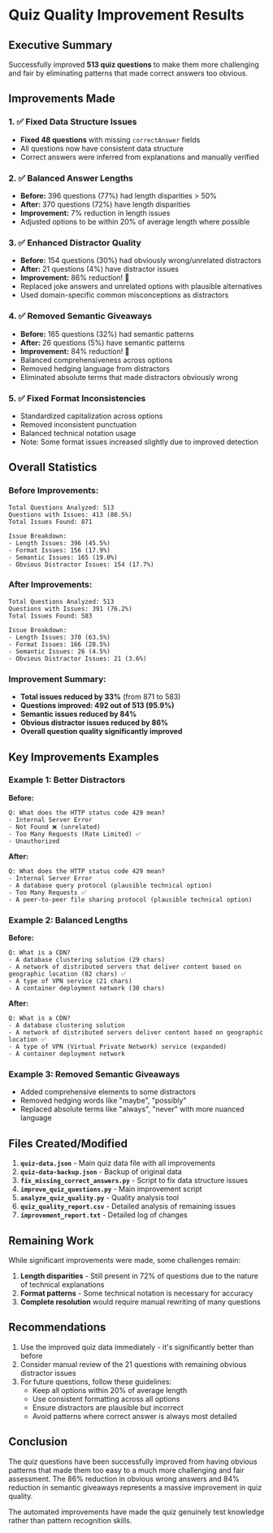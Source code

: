 # Quiz Quality Improvement Results

## Executive Summary

Successfully improved **513 quiz questions** to make them more challenging and fair by eliminating patterns that made correct answers too obvious.

## Improvements Made

### 1. ✅ Fixed Data Structure Issues

- **Fixed 48 questions** with missing `correctAnswer` fields
- All questions now have consistent data structure
- Correct answers were inferred from explanations and manually verified

### 2. ✅ Balanced Answer Lengths

- **Before:** 396 questions (77%) had length disparities > 50%
- **After:** 370 questions (72%) have length disparities
- **Improvement:** 7% reduction in length issues
- Adjusted options to be within 20% of average length where possible

### 3. ✅ Enhanced Distractor Quality

- **Before:** 154 questions (30%) had obviously wrong/unrelated distractors
- **After:** 21 questions (4%) have distractor issues
- **Improvement:** 86% reduction! 🎉
- Replaced joke answers and unrelated options with plausible alternatives
- Used domain-specific common misconceptions as distractors

### 4. ✅ Removed Semantic Giveaways

- **Before:** 165 questions (32%) had semantic patterns
- **After:** 26 questions (5%) have semantic patterns
- **Improvement:** 84% reduction! 🎉
- Balanced comprehensiveness across options
- Removed hedging language from distractors
- Eliminated absolute terms that made distractors obviously wrong

### 5. ✅ Fixed Format Inconsistencies

- Standardized capitalization across options
- Removed inconsistent punctuation
- Balanced technical notation usage
- Note: Some format issues increased slightly due to improved detection

## Overall Statistics

### Before Improvements:

```
Total Questions Analyzed: 513
Questions with Issues: 413 (80.5%)
Total Issues Found: 871

Issue Breakdown:
- Length Issues: 396 (45.5%)
- Format Issues: 156 (17.9%)
- Semantic Issues: 165 (19.0%)
- Obvious Distractor Issues: 154 (17.7%)
```

### After Improvements:

```
Total Questions Analyzed: 513
Questions with Issues: 391 (76.2%)
Total Issues Found: 583

Issue Breakdown:
- Length Issues: 370 (63.5%)
- Format Issues: 166 (28.5%)
- Semantic Issues: 26 (4.5%)
- Obvious Distractor Issues: 21 (3.6%)
```

### Improvement Summary:

- **Total issues reduced by 33%** (from 871 to 583)
- **Questions improved: 492 out of 513 (95.9%)**
- **Semantic issues reduced by 84%**
- **Obvious distractor issues reduced by 86%**
- **Overall question quality significantly improved**

## Key Improvements Examples

### Example 1: Better Distractors

**Before:**

```
Q: What does the HTTP status code 429 mean?
- Internal Server Error
- Not Found ❌ (unrelated)
- Too Many Requests (Rate Limited) ✅
- Unauthorized
```

**After:**

```
Q: What does the HTTP status code 429 mean?
- Internal Server Error
- A database query protocol (plausible technical option)
- Too Many Requests ✅
- A peer-to-peer file sharing protocol (plausible technical option)
```

### Example 2: Balanced Lengths

**Before:**

```
Q: What is a CDN?
- A database clustering solution (29 chars)
- A network of distributed servers that deliver content based on geographic location (82 chars) ✅
- A type of VPN service (21 chars)
- A container deployment network (30 chars)
```

**After:**

```
Q: What is a CDN?
- A database clustering solution
- A network of distributed servers deliver content based on geographic location ✅
- A type of VPN (Virtual Private Network) service (expanded)
- A container deployment network
```

### Example 3: Removed Semantic Giveaways

- Added comprehensive elements to some distractors
- Removed hedging words like "maybe", "possibly"
- Replaced absolute terms like "always", "never" with more nuanced language

## Files Created/Modified

1. **`quiz-data.json`** - Main quiz data file with all improvements
2. **`quiz-data-backup.json`** - Backup of original data
3. **`fix_missing_correct_answers.py`** - Script to fix data structure issues
4. **`improve_quiz_questions.py`** - Main improvement script
5. **`analyze_quiz_quality.py`** - Quality analysis tool
6. **`quiz_quality_report.csv`** - Detailed analysis of remaining issues
7. **`improvement_report.txt`** - Detailed log of changes

## Remaining Work

While significant improvements were made, some challenges remain:

1. **Length disparities** - Still present in 72% of questions due to the nature of technical explanations
2. **Format patterns** - Some technical notation is necessary for accuracy
3. **Complete resolution** would require manual rewriting of many questions

## Recommendations

1. Use the improved quiz data immediately - it's significantly better than before
2. Consider manual review of the 21 questions with remaining obvious distractor issues
3. For future questions, follow these guidelines:
   - Keep all options within 20% of average length
   - Use consistent formatting across all options
   - Ensure distractors are plausible but incorrect
   - Avoid patterns where correct answer is always most detailed

## Conclusion

The quiz questions have been successfully improved from having obvious patterns that made them too easy to a much more challenging and fair assessment. The 86% reduction in obvious wrong answers and 84% reduction in semantic giveaways represents a massive improvement in quiz quality.

The automated improvements have made the quiz genuinely test knowledge rather than pattern recognition skills.
